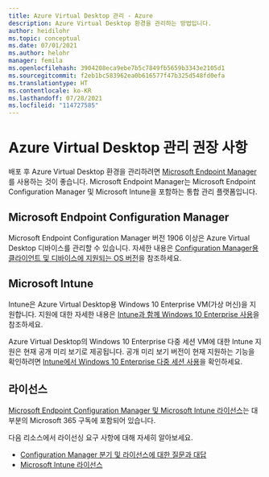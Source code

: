 ```yaml
---
title: Azure Virtual Desktop 관리 - Azure
description: Azure Virtual Desktop 환경을 관리하는 방법입니다.
author: heidilohr
ms.topic: conceptual
ms.date: 07/01/2021
ms.author: helohr
manager: femila
ms.openlocfilehash: 3904208eca9ebe7b5c7849fb5659b3343e2105d1
ms.sourcegitcommit: f2eb1bc583962ea0b616577f47b325d548fd0efa
ms.translationtype: HT
ms.contentlocale: ko-KR
ms.lasthandoff: 07/28/2021
ms.locfileid: "114727585"
---
```

# <a name="azure-virtual-desktop-management-recommendations"></a>Azure Virtual Desktop 관리 권장 사항

배포 후 Azure Virtual Desktop 환경을 관리하려면 [Microsoft Endpoint Manager](https://www.microsoft.com/endpointmanager)를 사용하는 것이 좋습니다. Microsoft Endpoint Manager는 Microsoft Endpoint Configuration Manager 및 Microsoft Intune을 포함하는 통합 관리 플랫폼입니다.

## <a name="microsoft-endpoint-configuration-manager"></a>Microsoft Endpoint Configuration Manager

Microsoft Endpoint Configuration Manager 버전 1906 이상은 Azure Virtual Desktop 디바이스를 관리할 수 있습니다. 자세한 내용은 [Configuration Manager용 클라이언트 및 디바이스에 지원되는 OS 버전](/mem/configmgr/core/plan-design/configs/supported-operating-systems-for-clients-and-devices#windows-virtual-desktop)을 참조하세요.

## <a name="microsoft-intune"></a>Microsoft Intune

Intune은 Azure Virtual Desktop용 Windows 10 Enterprise VM(가상 머신)을 지원합니다. 지원에 대한 자세한 내용은 [Intune과 함께 Windows 10 Enterprise 사용](/mem/intune/fundamentals/windows-virtual-desktop)을 참조하세요.

Azure Virtual Desktop의 Windows 10 Enterprise 다중 세션 VM에 대한 Intune 지원은 현재 공개 미리 보기로 제공됩니다. 공개 미리 보기 버전이 현재 지원하는 기능을 확인하려면 [Intune에서 Windows 10 Enterprise 다중 세션 사용](/mem/intune/fundamentals/windows-virtual-desktop-multi-session)을 확인하세요.

## <a name="licensing"></a>라이선스

[Microsoft Endpoint Configuration Manager 및 Microsoft Intune 라이선스](https://microsoft.com/microsoft-365/enterprise-mobility-security/compare-plans-and-pricing)는 대부분의 Microsoft 365 구독에 포함되어 있습니다. 

다음 리소스에서 라이선싱 요구 사항에 대해 자세히 알아보세요.

- [Configuration Manager 분기 및 라이선스에 대한 질문과 대답](/mem/configmgr/core/understand/product-and-licensing-faq#bkmk_equiv-sub) 
- [Microsoft Intune 라이선스](/mem/intune/fundamentals/licenses)
